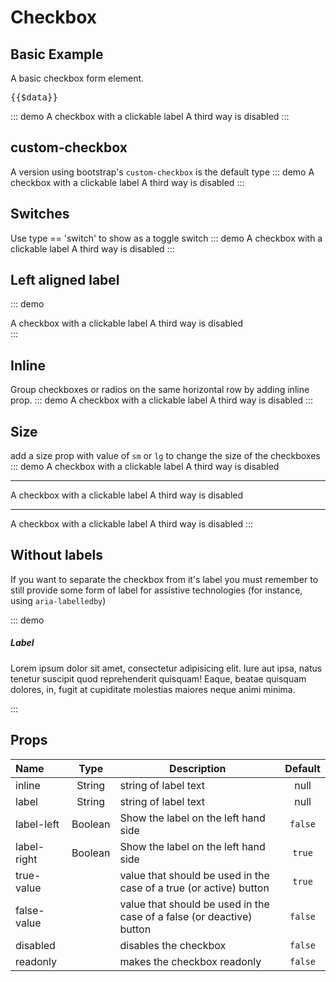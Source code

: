 # Checkbox
## Basic Example
A basic checkbox form element.


<pre class="text-white">{{$data}}</pre>
::: demo
<checkbox type="standard" v-model="records.checkbox1"> A checkbox with a clickable label </checkbox>
<checkbox type="standard" v-model="records.checkbox2" true-value="ABC" label="A second option" />
<checkbox type="standard" v-model="records.checkbox3" disabled> A third way is disabled </checkbox>
:::

## custom-checkbox
A version using bootstrap's `custom-checkbox` is the default type
::: demo
<checkbox v-model="records.checkbox1" :true-value="1"> A checkbox with a clickable label </checkbox>
<checkbox v-model="records.checkbox2" true-value="ABC" label="A second option" />
<checkbox v-model="records.checkbox3" disabled> A third way is disabled </checkbox>
:::

## Switches
Use type == 'switch' to show as a toggle switch
::: demo
<checkbox type="switch" v-model="records.checkbox1" :true-value="1"> A checkbox with a clickable label </checkbox>
<checkbox type="switch" v-model="records.checkbox2" true-value="ABC" label="A second option" />
<checkbox type="switch" v-model="records.checkbox3" disabled> A third way is disabled </checkbox>
:::

## Left aligned label
::: demo
<div class="w-25 text-right">
    <checkbox type="standard" label-left v-model="records.checkbox1" :true-value="1"> A checkbox with a clickable label </checkbox>
    <checkbox label-left v-model="records.checkbox2" true-value="ABC" label="A second option" />
    <checkbox type="switch" label-left v-model="records.checkbox3" > A third way is disabled </checkbox>
</div>
:::

## Inline
Group checkboxes or radios on the same horizontal row by adding inline prop.
::: demo
<checkbox inline v-model="records.checkbox1" :true-value="1"> A checkbox with a clickable label </checkbox>
<checkbox inline v-model="records.checkbox2" true-value="ABC" label="A second option" />
<checkbox inline v-model="records.checkbox3" disabled> A third way is disabled </checkbox>
:::

## Size
add a size prop with value of `sm` or `lg` to change the size of the checkboxes
::: demo
<checkbox size="sm" v-model="records.checkbox1" :true-value="1"> A checkbox with a clickable label </checkbox>
<checkbox size="sm" v-model="records.checkbox2" true-value="ABC" label="A second option" />
<checkbox size="sm" v-model="records.checkbox3" disabled> A third way is disabled </checkbox>
<hr>
<checkbox size="lg" v-model="records.checkbox1" :true-value="1"> A checkbox with a clickable label </checkbox>
<checkbox size="lg" v-model="records.checkbox2" true-value="ABC" label="A second option" />
<checkbox size="lg" v-model="records.checkbox3" disabled> A third way is disabled </checkbox>
<hr>
<checkbox label-left size="lg" v-model="records.checkbox1" :true-value="1"> A checkbox with a clickable label </checkbox>
<checkbox label-left size="lg" v-model="records.checkbox2" true-value="ABC" label="A second option" />
<checkbox label-left size="lg" v-model="records.checkbox3" disabled> A third way is disabled </checkbox>
:::

## Without labels
If you want to separate the checkbox from it's label you must remember to still provide some form of label for assistive technologies (for instance, using `aria-labelledby`)

::: demo
<media class="border">
    <checkbox slot="media" size="lg" id="cb1" v-model="records.checkbox1" aria-labelledby="cb-label" class="m-5"/>
        <label for="cb1" id="cb-label" class="mt-2">
            <h5>Label</h5>
        <p>Lorem ipsum dolor sit amet, consectetur adipisicing elit. Iure aut ipsa, natus tenetur suscipit quod reprehenderit quisquam! Eaque, beatae quisquam dolores, in, fugit at cupiditate molestias maiores neque animi minima.</p>
        </label>
</media>
:::

## Props
Name        | Type    | Description | Default
:--------   | :----:  | ----------- | :-----:
inline       | String  | string of label text | null
label       | String  | string of label text | null
label-left  | Boolean | Show the label on the left hand side | `false`
label-right | Boolean | Show the label on the left hand side | `true`
true-value  |         | value that should be used in the case of a true (or active) button | `true`
false-value |         | value that should be used in the case of a false (or deactive) button | `false`
disabled    |         | disables the checkbox | `false`
readonly    |         | makes the checkbox readonly  | `false`

<script>
export default {
	data () {
    return {
    	records:{
        	checkbox1: 1,
        	checkbox2: null,
            checkbox3: null,
    	}
    }
  },
}
</script>